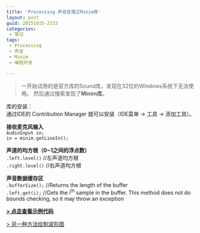```yaml
---
title: 'Processing 声音处理之Minim库'
layout: post
guid: 20151015-2333
categories:
 - 笔记
tags:
 - Processing
 - 声音
 - Minim
 - 编程开发

---
```



> 一开始试用的是官方库的Sound库，发现在32位的Windows系统下无法使用。 然后通过搜索发现了**Minim库**。  


库的安装：  
通过IDE的 Contribution Manager 就可以安装（IDE菜单 -> 工具 -> 添加工具）。  


**接收麦克风输入**  
`AudioInput in;`    
`in = minim.getLineIn();`  

**声道的均方根（0~1之间的浮点数）**  
`.left.level()` //左声道均方根  
`.right.level()` //右声道均方根  

**声音数据缓存区**  
`.bufferSize();` //Returns the length of the buffer  
`.left.get(i);` //Gets the i<sup>th</sup> sample in the buffer. This method does not do bounds checking, so it may throw an exception  

**[> 点击查看示例代码](http://code.compartmental.net/minim/audioinput_class_audioinput.html)**

[> 另一种方法绘制波形图](http://code.compartmental.net/minim/audiolistener_method_samples.html)

